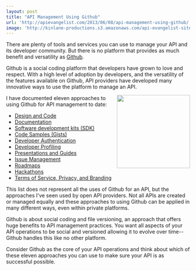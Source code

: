 ```yaml
---
layout: post
title: "API Management Using Github"
url: 'http://apievangelist.com/2013/06/08/api-management-using-github/'
image: 'http://kinlane-productions.s3.amazonaws.com/api-evangelist-site/blog/bw-github.jpg'
---
```


There are plenty of tools and services you can use to manage your API and its developer community. But there is no platform that provides as much benefit and versatility as [Github][1].

Github is a social coding platform that developers have grown to love and respect. With a high level of adoption by developers, and the versatility of the features available on Github, API providers have developed many innovative ways to use the platform to manage an API.

[<img class="c1" src="https://s3.amazonaws.com/kinlane-productions/bw-icons/bw-github.jpg" alt="" width="200" align="right" />][1]

I have documented eleven approaches to using Github for API management to date:

  * [Design and Code][2]
  * [Documentation][3]
  * [Software development kits (SDK)][4]
  * [Code Samples (Gists)][5]
  * [Developer Authentication][6]
  * [Developer Profiling][7]
  * [Presentations and Guides][8]
  * [Issue Management][9]
  * [Roadmaps][10]
  * [Hackathons][11]
  * [Terms of Service, Privacy, and Branding][12]

This list does not represent all the uses of Github for an API, but the approaches I've seen used by open API providers. Not all APIs are created or managed equally and these approaches to using Github can be applied in many different ways, even within private platforms.

Github is about social coding and file versioning, an approach that offers huge benefits to API management practices. You want all aspects of your API operations to be social and versioned allowing it to evolve over time--Github handles this like no other platform.

Consider Github as the core of your API operations and think about which of these eleven approaches you can use to make sure your API is as successful possible.

   [1]: http://github.com (Github)
   [2]: http://apievangelist.com/2012/10/22/open-source-your-api-with-github/
   [3]: http://apievangelist.com/2012/10/24/version-control-your-api-documentation-with-github/
   [4]: http://apievangelist.com/2012/10/25/sdk-management-for-your-api-with-github/
   [5]: http://apievangelist.com/2012/10/28/api-code-samples-via-gist/
   [6]: /2012/10/29/api-developer-login-using-github/
   [7]: /2012/11/03/api-developer-profiling-using-github/
   [8]: /2012/11/07/publish-your-api-presentations-and-guides-to-github/
   [9]: http://apievangelist.com/2012/09/23/api-issue-management-with-github/
   [10]: http://apievangelist.com/2012/11/12/communicate-your-api-roadmap-with-github/
   [11]: /2012/03/21/using-github-for-your-hackathon/
   [12]: http://apievangelist.com/2012/11/29/managing-api-terms-of-service-privacy-and-branding-with-github/
